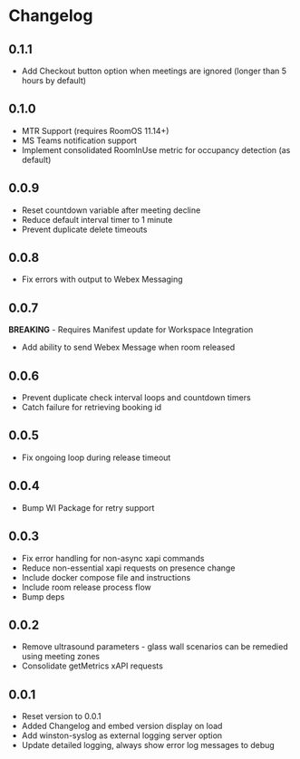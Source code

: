 # Changelog

## 0.1.1
- Add Checkout button option when meetings are ignored (longer than 5 hours by default)

## 0.1.0
- MTR Support (requires RoomOS 11.14+)
- MS Teams notification support
- Implement consolidated RoomInUse metric for occupancy detection (as default)

## 0.0.9
- Reset countdown variable after meeting decline
- Reduce default interval timer to 1 minute
- Prevent duplicate delete timeouts

## 0.0.8
- Fix errors with output to Webex Messaging

## 0.0.7
**BREAKING** - Requires Manifest update for Workspace Integration
- Add ability to send Webex Message when room released

## 0.0.6
- Prevent duplicate check interval loops and countdown timers
- Catch failure for retrieving booking id

## 0.0.5
- Fix ongoing loop during release timeout

## 0.0.4
- Bump WI Package for retry support

## 0.0.3
- Fix error handling for non-async xapi commands
- Reduce non-essential xapi requests on presence change 
- Include docker compose file and instructions
- Include room release process flow
- Bump deps

## 0.0.2
- Remove ultrasound parameters - glass wall scenarios can be remedied using meeting zones
- Consolidate getMetrics xAPI requests

## 0.0.1
- Reset version to 0.0.1
- Added Changelog and embed version display on load
- Add winston-syslog as external logging server option
- Update detailed logging, always show error log messages to debug